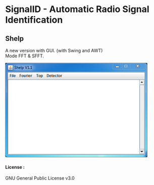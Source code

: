 # SignalID - Automatic Radio Signal Identification
## Shelp   

A new version with GUI. (with Swing and AWT)  
Mode FFT & SFFT.

![Shelp](https://github.com/Neosama/SignalID/blob/master/docs/imgs/shelp.png)  

#### License :  
GNU General Public License v3.0
